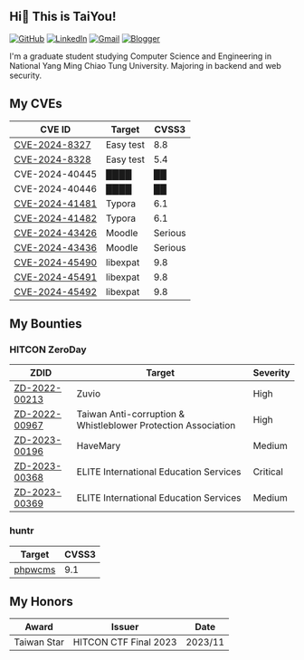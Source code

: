## Hi👋 This is TaiYou!

[![GitHub](https://img.shields.io/badge/github-%23121011.svg?style=for-the-badge&logo=github&logoColor=white)](https://github.com/TaiYou-TW)
[![LinkedIn](https://img.shields.io/badge/linkedin-%230077B5.svg?style=for-the-badge&logo=linkedin&logoColor=white)](https://www.linkedin.com/in/ShangHungWan)
[![Gmail](https://img.shields.io/badge/Gmail-D14836?style=for-the-badge&logo=gmail&logoColor=white)](mailto:sun@taiyou.tw)
[![Blogger](https://img.shields.io/badge/Blogger-FF5722?style=for-the-badge&logo=blogger&logoColor=white)](https://taiyou.tw)

I'm a graduate student studying Computer Science and Engineering in National Yang Ming Chiao Tung University. Majoring in backend and web security.

## My CVEs

| CVE ID                                                                          | Target    | CVSS3   |
| ------------------------------------------------------------------------------- | --------- | ------- |
| [CVE-2024-8327](https://www.twcert.org.tw/en/cp-139-8032-a3d5c-2.html)          | Easy test | 8.8     |
| [CVE-2024-8328](https://www.twcert.org.tw/en/cp-139-8033-0a98f-2.html)          | Easy test | 5.4     |
| CVE-2024-40445                                                                  | ████      | ██      |
| CVE-2024-40446                                                                  | ████      | ██      |
| [CVE-2024-41481](https://cve.mitre.org/cgi-bin/cvename.cgi?name=CVE-2024-41481) | Typora    | 6.1     |
| [CVE-2024-41482](https://cve.mitre.org/cgi-bin/cvename.cgi?name=CVE-2024-41482) | Typora    | 6.1     |
| [CVE-2024-43426](https://moodle.org/mod/forum/discuss.php?d=461194#p1851864)    | Moodle    | Serious |
| [CVE-2024-43436](https://moodle.org/mod/forum/discuss.php?d=461206#p1851878)    | Moodle    | Serious |
| [CVE-2024-45490](https://cve.mitre.org/cgi-bin/cvename.cgi?name=CVE-2024-45490) | libexpat  | 9.8     |
| [CVE-2024-45491](https://cve.mitre.org/cgi-bin/cvename.cgi?name=CVE-2024-45491) | libexpat  | 9.8     |
| [CVE-2024-45492](https://cve.mitre.org/cgi-bin/cvename.cgi?name=CVE-2024-45492) | libexpat  | 9.8     |

## My Bounties

### HITCON ZeroDay

| ZDID                                                                    | Target                                                        | Severity |
| ----------------------------------------------------------------------- | ------------------------------------------------------------- | -------- |
| [ZD-2022-00213](https://zeroday.hitcon.org/vulnerability/ZD-2022-00213) | Zuvio                                                         | High     |
| [ZD-2022-00967](https://zeroday.hitcon.org/vulnerability/ZD-2022-00967) | Taiwan Anti-corruption & Whistleblower Protection Association | High     |
| [ZD-2023-00196](https://zeroday.hitcon.org/vulnerability/ZD-2023-00196) | HaveMary                                                      | Medium   |
| [ZD-2023-00368](https://zeroday.hitcon.org/vulnerability/ZD-2023-00368) | ELITE International Education Services                        | Critical |
| [ZD-2023-00369](https://zeroday.hitcon.org/vulnerability/ZD-2023-00369) | ELITE International Education Services                        | Medium   |

### huntr

| Target                                                                     | CVSS3 |
| -------------------------------------------------------------------------- | ----- |
| [phpwcms](https://huntr.com/bounties/df8a3f9e-db11-4aa5-bfa9-1af1ee892f15) | 9.1   |

## My Honors

| Award       | Issuer                | Date    |
| ----------- | --------------------- | ------- |
| Taiwan Star | HITCON CTF Final 2023 | 2023/11 |
